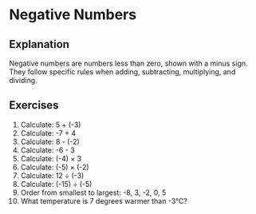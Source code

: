 # Negative Numbers

## Explanation
Negative numbers are numbers less than zero, shown with a minus sign. They follow specific rules when adding, subtracting, multiplying, and dividing.

## Exercises

1. Calculate: 5 + (-3)
2. Calculate: -7 + 4
3. Calculate: 8 - (-2)
4. Calculate: -6 - 3
5. Calculate: (-4) × 3
6. Calculate: (-5) × (-2)
7. Calculate: 12 ÷ (-3)
8. Calculate: (-15) ÷ (-5)
9. Order from smallest to largest: -8, 3, -2, 0, 5
10. What temperature is 7 degrees warmer than -3°C?